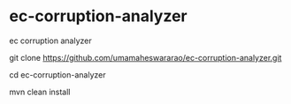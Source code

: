 # ec-corruption-analyzer
ec corruption analyzer

git clone https://github.com/umamaheswararao/ec-corruption-analyzer.git


cd ec-corruption-analyzer

mvn clean install
